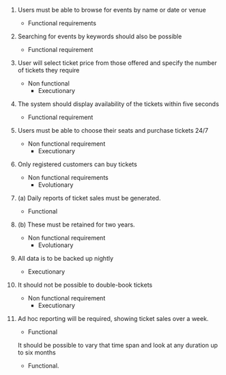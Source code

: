1.  Users must be able to browse for events by name or date or venue
    - Functional requirements
2.  Searching for events by keywords should also be possible
    - Functional requirement
3.  User will select ticket price from those offered and specify the
    number of tickets they require
    - Non functional
      - Executionary
4.  The system should display availability of the tickets within five
    seconds
    - Functional requirement
5.  Users must be able to choose their seats and purchase tickets 24/7
    - Non functional requirement
      - Executionary
6.  Only registered customers can buy tickets
    - Non functional requirements
      - Evolutionary
7.  \(a\) Daily reports of ticket sales must be generated.
    - Functional
8.  \(b\) These must be retained for two years.
    - Non functional requirement
      - Evolutionary
9.  All data is to be backed up nightly
    - Executionary
10. It should not be possible to double-book tickets
    - Non functional requirement
      - Executionary
11. Ad hoc reporting will be required, showing ticket sales over a week.
    - Functional

    It should be possible to vary that time span and look at any
    duration up to six months
    - Functional.
